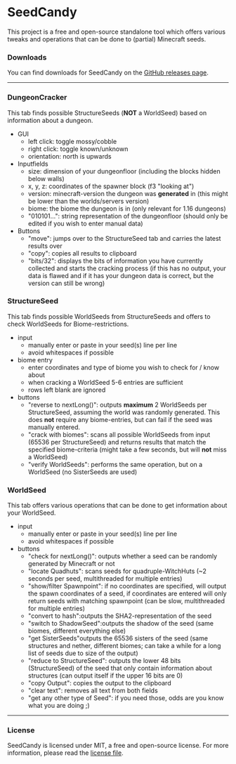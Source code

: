 # SeedCandy 

This project is a free and open-source standalone tool which offers various tweaks and operations that can be done to (partial) Minecraft seeds. 

### Downloads

You can find downloads for SeedCandy on the [GitHub releases page](https://github.com/WearBlackAllDay/SeedCandy/releases). 


---

### DungeonCracker
This tab finds possible StructureSeeds (**NOT** a WorldSeed) based on information about a dungeon.
-  GUI
	- left click: toggle mossy/cobble
	- right click: toggle known/unknown
	- orientation: north is upwards
- Inputfields
	- size: dimension of your dungeonfloor (including the blocks hidden below walls)
	- x, y, z: coordinates of the spawner block (f3 "looking at")
	- version: minecraft-version the dungeon was **generated** in (this might be lower than the worlds/servers version)
	- biome: the biome the dungeon is in (only relevant for 1.16 dungeons)
	- "010101...": string representation of the dungeonfloor (should only be edited if you wish to enter manual data)
- Buttons
	- "move": jumps over to the StructureSeed tab and carries the latest results over
	- "copy": copies all results to clipboard
	- "bits/32": displays the bits of information you have currently collected and starts the cracking process (if this has no output, your data is flawed and if it has your dungeon data is correct, but the version can still be wrong)

### StructureSeed
This tab finds possible WorldSeeds from StructureSeeds and offers to check WorldSeeds for Biome-restrictions.
- input
	- manually enter or paste in your seed(s) line per line
	- avoid whitespaces if possible
- biome entry
	- enter coordinates and type of biome you wish to check for / know about
	- when cracking a WorldSeed 5-6 entries are sufficient
	- rows left blank are ignored
- buttons
	- "reverse to nextLong()": outputs **maximum** 2 WorldSeeds per StructureSeed, assuming the world was randomly generated. This does **not** require any biome-entries, but can fail if the seed was manually entered.
	- "crack with biomes": scans all possible WorldSeeds from input (65536 per StructureSeed) and returns results that match the specified biome-criteria (might take a few seconds, but will **not** miss a WorldSeed)
	- "verify WorldSeeds": performs the same operation, but on a WorldSeed (no SisterSeeds are used)

### WorldSeed
This tab offers various operations that can be done to get information about your WorldSeed.

- input
	- manually enter or paste in your seed(s) line per line
	- avoid whitespaces if possible
- buttons
	- "check for nextLong()": outputs whether a seed can be randomly generated by Minecraft or not
	- "locate Quadhuts": scans seeds for quadruple-WitchHuts (~2 seconds per seed, multithreaded for multiple entries)
	- "show/filter Spawnpoint": if no coordinates are specified, will output the spawn coordinates of a seed, if coordinates are entered will only return seeds with matching spawnpoint (can be slow, multithreaded for multiple entries)
	- "convert to hash":outputs the SHA2-representation of the seed
	- "switch to ShadowSeed":outputs the shadow of the seed (same biomes, different everything else)
	- "get SisterSeeds"outputs the 65536 sisters of the seed (same structures and nether, different biomes; can take a while for a long list of seeds due to size of the output)
	- "reduce to StructureSeed": outputs the lower 48 bits (StructureSeed) of the seed that only contain information about structures (can output itself if the upper 16 bits are 0)
	- "copy Output": copies the output to the clipboard
	- "clear text": removes all text from both fields
	- "get any other type of Seed": if you need those, odds are you know what you are doing ;)

---

### License

SeedCandy is licensed under MIT, a free and open-source license. For more information, please read the [license file](https://github.com/WearBlackAllDay/SeedCandy/blob/master/LICENSE).
